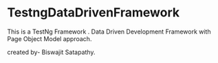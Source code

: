 # TestngDataDrivenFramework
This is a TestNg Framework . Data Driven Development Framework with Page Object Model approach.

created by- Biswajit Satapathy.
